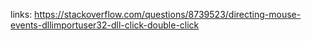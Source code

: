 links:
https://stackoverflow.com/questions/8739523/directing-mouse-events-dllimportuser32-dll-click-double-click
